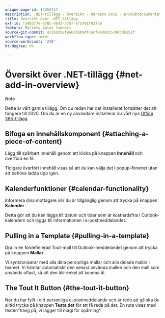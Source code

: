 ```yaml
---
unique-page-id: 14352457
description: .NET-tillägg - översikt - Marketo Docs - produktdokumentation
title: Översikt över .NET-tillägg
exl-id: fa40377e-e70b-46d3-a75f-5fa791f9275b
feature: Marketo Sales Connect
source-git-commit: 431bd258f9a68bbb9df7acf043085578d3d91b1f
workflow-type: tm+mt
source-wordcount: '210'
ht-degree: 0%

---
```


# Översikt över .NET-tillägg {#net-add-in-overview}

>[!NOTE]
>
>Detta är vårt gamla tillägg. Om du redan har det installerat fortsätter det att fungera till 2020. Om du är en ny användare installerar du vårt nya [Office 365-tillägg](https://s3.amazonaws.com/tout-user-store/outlook-mac/assets/install_tout_add-in_outlook_mac.pdf).

## Bifoga en innehållskomponent {#attaching-a-piece-of-content}

Lägg till spårbart innehåll genom att klicka på knappen **Innehåll** och överföra en fil.

Tidigare överfört innehåll visas så att du kan välja det i popup-fönstret utan att behöva ladda upp igen.

## Kalenderfunktioner {#calendar-functionality}

Informera dina mottagare när du är tillgänglig genom att trycka på knappen **Kalender** .

Detta gör att du kan lägga till datum och tider som är kostnadsfria i Outlook-kalendern och lägga till informationen i e-postmeddelandet.

## Pulling in a Template {#pulling-in-a-template}

Dra in en fördefinierad Tout-mall till Outlook-meddelandet genom att trycka på knappen **Mallar** .

Vi synkroniserar med alla dina personliga mallar och alla delade mallar i teamet. Vi hämtar automatiskt den senast använda mallen och den mall som används oftast, så att den blir enkel att komma åt.

## The Tout It Button {#the-tout-it-button}

När du har fyllt i ditt personliga e-postmeddelande och är redo att gå ska du alltid trycka på knappen **Testa det** för att få reda på det. En ruta visas med texten&quot;häng på, vi lägger till magi för spårning&quot;.
